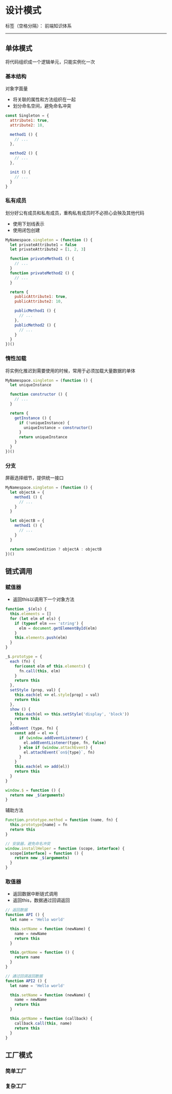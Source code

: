 # 设计模式

标签（空格分隔）： 前端知识体系

---

## 单体模式

将代码组织成一个逻辑单元，只能实例化一次

### 基本结构

对象字面量

* 将关联的属性和方法组织在一起
* 划分命名空间，避免命名冲突

```javascript
const Singleton = {
  attribute1: true,
  attribute2: 10,

  method1 () {
    // ...
  },

  method2 () {
    // ...
  },

  init () {
    // ...
  }
}
```

### 私有成员

划分好公有成员和私有成员，重构私有成员时不必担心会殃及其他代码

* 使用下划线表示
* 使用闭包创建

```javascript
MyNamespace.singleton = (function () {
  let privateAttribute1 = false
  let privateAttribute2 = [1, 2, 3]

  function privateMethod1 () {
    // ...
  }
  function privateMethod2 () {
    // ...
  }

  return {
    publicAttribute1: true,
    publicAttribute2: 10,

    publicMethod1 () {
      // ...
    },
    publicMethod2 () {
      // ...
    }
  }
})()
```

### 惰性加载

将实例化推迟到需要使用的时候，常用于必须加载大量数据的单体

```javascript
MyNamespace.singleton = (function () {
  let uniqueInstance

  function constructor () {
    // ...
  }

  return {
    getInstance () {
      if (!uniqueInstance) {
        uniqueInstance = constructor()
      }
      return uniqueInstance
    }
  }
})()
```

### 分支

屏蔽选择细节，提供统一接口

```javascript
MyNamespace.singleton = (function () {
  let objectA = {
    method1 () {
      // ...
    }
  }

  let objectB = {
    method1 () {
      // ...
    }
  }

  return someCondition ? objectA : objectB
})()
```

## 链式调用

### 赋值器

* 返回this以调用下一个对象方法

```javascript
function _$(els) {
  this.elements = []
  for (let elm of els) {
    if (typeof elm === 'string') {
      elm = document.getElementById(elm)
    }
    this.elements.push(elm)
  }
}

_$.prototype = {
  each (fn) {
    for(const elm of this.elements) {
      fn.call(this, elm)
    }
    return this
  },
  setStyle (prop, val) {
    this.each(el => el.style[prop] = val)
    return this
  },
  show () {
    this.each(el => this.setStyle('display', 'block'))
    return this
  },
  addEvent (type, fn) {
    const add = el => {
      if (window.addEventListener) {
        el.addEventListener(type, fn, false)
      } else if (window.attachEvent) {
        el.attachEvent(`on${type}`, fn)
      }
    }
    this.each(el => add(el))
    return this
  }
}

window.$ = function () {
  return new _$(arguments)
}
```

辅助方法

```javascript
Function.prototype.method = function (name, fn) {
  this.prototype[name] = fn
  return this
}

// 安装器，避免命名冲突
window.installHelper = function (scope, interface) {
  scope[interface] = function () {
    return new _$(arguments)
  }
}
```

### 取值器

* 返回数据中断链式调用
* 返回this，数据通过回调返回

```javascript
// 返回数据
function API () {
  let name = 'Hello world'

  this.setName = function (newName) {
    name = newName
    return this
  }

  this.getName = function () {
    return name
  }
}

// 通过回调返回数据
function API2 () {
  let name = 'Hello world'

  this.setName = function (newName) {
    name = newName
    return this
  }

  this.getName = function (callback) {
    callback.call(this, name)
    return this
  }
}
```

## 工厂模式

### 简单工厂

### 复杂工厂
